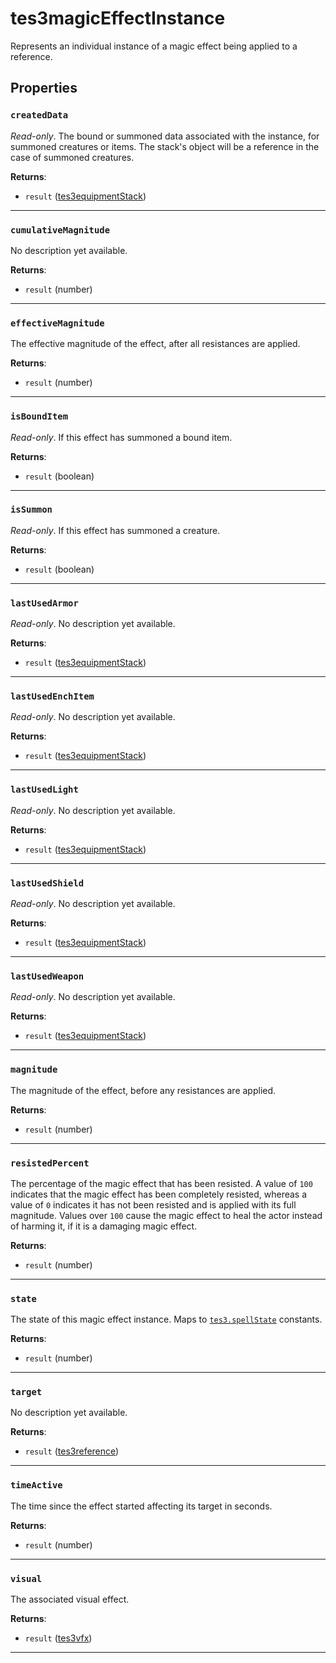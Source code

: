 <!---
	This file is autogenerated. Do not edit this file manually. Your changes will be ignored.
	More information: https://github.com/MWSE/MWSE/tree/master/docs
-->

# tes3magicEffectInstance
<div class="search_terms" style="display: none">tes3magiceffectinstance, magiceffectinstance</div>

Represents an individual instance of a magic effect being applied to a reference.

## Properties

### `createdData`
<div class="search_terms" style="display: none">createddata, ddata</div>

*Read-only*. The bound or summoned data associated with the instance, for summoned creatures or items. The stack's object will be a reference in the case of summoned creatures.

**Returns**:

* `result` ([tes3equipmentStack](../../types/tes3equipmentStack))

***

### `cumulativeMagnitude`
<div class="search_terms" style="display: none">cumulativemagnitude</div>

No description yet available.

**Returns**:

* `result` (number)

***

### `effectiveMagnitude`
<div class="search_terms" style="display: none">effectivemagnitude</div>

The effective magnitude of the effect, after all resistances are applied.

**Returns**:

* `result` (number)

***

### `isBoundItem`
<div class="search_terms" style="display: none">isbounditem, bounditem</div>

*Read-only*. If this effect has summoned a bound item.

**Returns**:

* `result` (boolean)

***

### `isSummon`
<div class="search_terms" style="display: none">issummon, summon</div>

*Read-only*. If this effect has summoned a creature.

**Returns**:

* `result` (boolean)

***

### `lastUsedArmor`
<div class="search_terms" style="display: none">lastusedarmor</div>

*Read-only*. No description yet available.

**Returns**:

* `result` ([tes3equipmentStack](../../types/tes3equipmentStack))

***

### `lastUsedEnchItem`
<div class="search_terms" style="display: none">lastusedenchitem</div>

*Read-only*. No description yet available.

**Returns**:

* `result` ([tes3equipmentStack](../../types/tes3equipmentStack))

***

### `lastUsedLight`
<div class="search_terms" style="display: none">lastusedlight</div>

*Read-only*. No description yet available.

**Returns**:

* `result` ([tes3equipmentStack](../../types/tes3equipmentStack))

***

### `lastUsedShield`
<div class="search_terms" style="display: none">lastusedshield</div>

*Read-only*. No description yet available.

**Returns**:

* `result` ([tes3equipmentStack](../../types/tes3equipmentStack))

***

### `lastUsedWeapon`
<div class="search_terms" style="display: none">lastusedweapon</div>

*Read-only*. No description yet available.

**Returns**:

* `result` ([tes3equipmentStack](../../types/tes3equipmentStack))

***

### `magnitude`
<div class="search_terms" style="display: none">magnitude</div>

The magnitude of the effect, before any resistances are applied.

**Returns**:

* `result` (number)

***

### `resistedPercent`
<div class="search_terms" style="display: none">resistedpercent</div>

The percentage of the magic effect that has been resisted. A value of `100` indicates that the magic effect has been completely resisted, whereas a value of `0` indicates it has not been resisted and is applied with its full magnitude. Values over `100` cause the magic effect to heal the actor instead of harming it, if it is a damaging magic effect.

**Returns**:

* `result` (number)

***

### `state`
<div class="search_terms" style="display: none">state</div>

The state of this magic effect instance. Maps to [`tes3.spellState`](https://mwse.github.io/MWSE/references/spell-states/) constants.

**Returns**:

* `result` (number)

***

### `target`
<div class="search_terms" style="display: none">target</div>

No description yet available.

**Returns**:

* `result` ([tes3reference](../../types/tes3reference))

***

### `timeActive`
<div class="search_terms" style="display: none">timeactive</div>

The time since the effect started affecting its target in seconds.

**Returns**:

* `result` (number)

***

### `visual`
<div class="search_terms" style="display: none">visual</div>

The associated visual effect.

**Returns**:

* `result` ([tes3vfx](../../types/tes3vfx))

***

